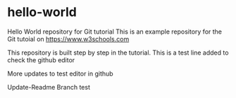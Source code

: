 # hello-world
Hello World repository for Git tutorial
This is an example repository for the Git tutoial on https://www.w3schools.com

This repository is built step by step in the tutorial.
This is a test line added to check the github editor

More updates to test editor in github

Update-Readme Branch test